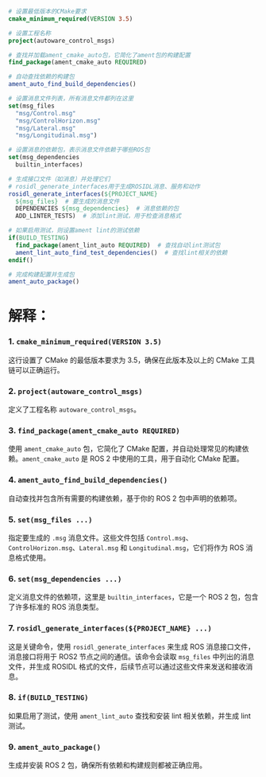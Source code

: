 ```cmake
# 设置最低版本的CMake要求
cmake_minimum_required(VERSION 3.5)

# 设置工程名称
project(autoware_control_msgs)

# 查找并加载ament_cmake_auto包，它简化了ament包的构建配置
find_package(ament_cmake_auto REQUIRED)

# 自动查找依赖的构建包
ament_auto_find_build_dependencies()

# 设置消息文件列表，所有消息文件都列在这里
set(msg_files
  "msg/Control.msg"
  "msg/ControlHorizon.msg"
  "msg/Lateral.msg"
  "msg/Longitudinal.msg")

# 设置消息的依赖包，表示消息文件依赖于哪些ROS包
set(msg_dependencies
  builtin_interfaces)

# 生成接口文件（如消息）并处理它们
# rosidl_generate_interfaces用于生成ROSIDL消息、服务和动作
rosidl_generate_interfaces(${PROJECT_NAME}
  ${msg_files}  # 要生成的消息文件
  DEPENDENCIES ${msg_dependencies}  # 消息依赖的包
  ADD_LINTER_TESTS)  # 添加lint测试，用于检查消息格式

# 如果启用测试，则设置ament lint的测试依赖
if(BUILD_TESTING)
  find_package(ament_lint_auto REQUIRED)  # 查找自动lint测试包
  ament_lint_auto_find_test_dependencies()  # 查找lint相关的依赖
endif()

# 完成构建配置并生成包
ament_auto_package()
```

# 解释：

### 1. `cmake_minimum_required(VERSION 3.5)`
这行设置了 CMake 的最低版本要求为 3.5，确保在此版本及以上的 CMake 工具链可以正确运行。

### 2. `project(autoware_control_msgs)`
定义了工程名称 `autoware_control_msgs`。

### 3. `find_package(ament_cmake_auto REQUIRED)`
使用 `ament_cmake_auto` 包，它简化了 CMake 配置，并自动处理常见的构建依赖。`ament_cmake_auto` 是 ROS 2 中使用的工具，用于自动化 CMake 配置。

### 4. `ament_auto_find_build_dependencies()`
自动查找并包含所有需要的构建依赖，基于你的 ROS 2 包中声明的依赖项。

### 5. `set(msg_files ...)`
指定要生成的 `.msg` 消息文件。这些文件包括 `Control.msg`、`ControlHorizon.msg`、`Lateral.msg` 和 `Longitudinal.msg`，它们将作为 ROS 消息格式使用。

### 6. `set(msg_dependencies ...)`
定义消息文件的依赖项，这里是 `builtin_interfaces`，它是一个 ROS 2 包，包含了许多标准的 ROS 消息类型。

### 7. `rosidl_generate_interfaces(${PROJECT_NAME} ...)`
这是关键命令，使用 `rosidl_generate_interfaces` 来生成 ROS 消息接口文件，消息接口将用于 ROS2 节点之间的通信。该命令会读取 `msg_files` 中列出的消息文件，并生成 ROSIDL 格式的文件，后续节点可以通过这些文件来发送和接收消息。

### 8. `if(BUILD_TESTING)`
如果启用了测试，使用 `ament_lint_auto` 查找和安装 lint 相关依赖，并生成 lint 测试。

### 9. `ament_auto_package()`
生成并安装 ROS 2 包，确保所有依赖和构建规则都被正确应用。
